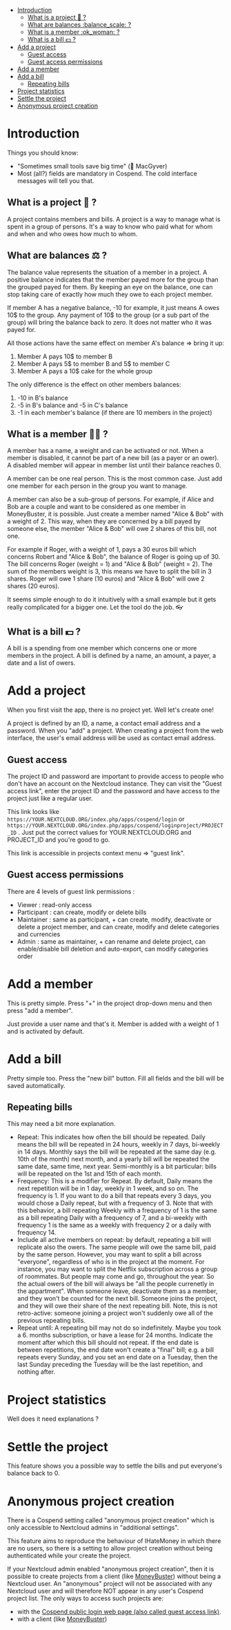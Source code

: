 - [Introduction](#introduction)
  - [What is a project :paperclip: ?](#what-is-a-project-paperclip-)
  - [What are balances :balance\_scale: ?](#what-are-balances-balance_scale-)
  - [What is a member :ok\_woman: ?](#what-is-a-member-ok_woman-)
  - [What is a bill :dollar: ?](#what-is-a-bill-dollar-)
- [Add a project](#add-a-project)
  - [Guest access](#guest-access)
  - [Guest access permissions](#guest-access-permissions)
- [Add a member](#add-a-member)
- [Add a bill](#add-a-bill)
  - [ Repeating bills](#-repeating-bills)
- [Project statistics](#project-statistics)
- [Settle the project](#settle-the-project)
- [Anonymous project creation](#anonymous-project-creation)

# <a id='s1' />Introduction

Things you should know:

* "Sometimes small tools save big time" (:blond_haired_person: MacGyver)
* Most (all?) fields are mandatory in Cospend. The cold interface messages will tell you that.

## <a id='s1-1' />What is a project :paperclip: ?

A project contains members and bills. A project is a way to manage what is spent in a group of persons. It's a way to know who paid what for whom and when and who owes how much to whom.

## <a id='s1-2' />What are balances :balance_scale: ?

The balance value represents the situation of a member in a project. A positive balance indicates that the member payed more for the group than the grouped payed for them. By keeping an eye on the balance, one can stop taking care of exactly how much they owe to each project member.

If member A has a negative balance, -10 for example, it just means A owes 10$ to the group. Any payment of 10$ to the group (or a sub part of the group) will bring the balance back to zero. It does not matter who it was payed for.

All those actions have the same effect on member A's balance => bring it up:

1. Member A pays 10$ to member B
2. Member A pays 5$ to member B and 5$ to member C
3. Member A pays a 10$ cake for the whole group

The only difference is the effect on other members balances:

1. -10 in B's balance
2. -5 in B's balance and -5 in C's balance
3. -1 in each member's balance (if there are 10 members in the project)

## <a id='s1-3' />What is a member :ok_woman: ?

A member has a name, a weight and can be activated or not. When a member is disabled, it cannot be part of a new bill (as a payer or an ower). A disabled member will appear in member list until their balance reaches 0.

A member can be one real person. This is the most common case. Just add one member for each person in the group you want to manage.

A member can also be a sub-group of persons. For example, if Alice and Bob are a couple and want to be considered as one member in MoneyBuster, it is possible. Just create a member named "Alice & Bob" with a weight of 2. This way, when they are concerned by a bill payed by someone else, the member "Alice & Bob" will owe 2 shares of this bill, not one.

For example if Roger, with a weight of 1, pays a 30 euros bill which concerns Robert and "Alice & Bob", the balance of Roger is going up of 30. The bill concerns Roger (weight = 1) and "Alice & Bob" (weight = 2). The sum of the members weight is 3, this means we have to split the bill in 3 shares. Roger will owe 1 share (10 euros) and "Alice & Bob" will owe 2 shares (20 euros).

It seems simple enough to do it intuitively with a small example but it gets really complicated for a bigger one. Let the tool do the job. :eyeglasses:

## <a id='s1-4' />What is a bill :dollar: ?

A bill is a spending from one member which concerns one or more members in the project. A bill is defined by a name, an amount, a payer, a date and a list of owers.

# <a id='s2' />Add a project

When you first visit the app, there is no project yet. Well let's create one!

A project is defined by an ID, a name, a contact email address and a password. When you "add" a project. When creating a project from the web interface, the user's email address will be used as contact email address.

## <a id='s2-1' />Guest access

The project ID and password are important to provide access to people who don't have an account on the Nextcloud instance. They can visit the "Guest access link", enter the project ID and the password and have access to the project just like a regular user.

This link looks like `https://YOUR.NEXTCLOUD.ORG/index.php/apps/cospend/login` or `https://YOUR.NEXTCLOUD.ORG/index.php/apps/cospend/loginproject/PROJECT_ID` . Just put the correct values for YOUR.NEXTCLOUD.ORG and PROJECT_ID and you're good to go.

This link is accessible in projects context menu => "guest link".

## <a id='s2-1-1' />Guest access permissions

There are 4 levels of guest link permissions :

* Viewer : read-only access
* Participant : can create, modify or delete bills
* Maintainer : same as participant, + can create, modify, deactivate or delete a project member, and can create, modify and delete categories and currencies
* Admin : same as maintainer, + can rename and delete project, can enable/disable bill deletion and auto-export, can modify categories order

# <a id='s3' />Add a member

This is pretty simple. Press "+" in the project drop-down menu and then press "add a member".

Just provide a user name and that's it. Member is added with a weight of 1 and is activated by default.

# <a id='s4' />Add a bill

Pretty simple too. Press the "new bill" button. Fill all fields and the bill will be saved automatically.

## <a id='s4.1' /> Repeating bills
This may need a bit more explanation.
* Repeat: This indicates how often the bill should be repeated. Daily means the bill will be repeated in 24 hours, weekly in 7 days, bi-weekly in 14 days. Monthly says the bill will be repeated at the same day (e.g. 10th of the month) next month, and a yearly bill will be repeated the same date, same time, next year. Semi-monthly is a bit particular: bills will be repeated on the 1st and 15th of each month.
* Frequency: This is a modifier for Repeat. By default, Daily means the next repetition will be in 1 day, weekly in 1 week, and so on. The frequency is 1. If you want to do a bill that repeats every 3 days, you would chose a Daily repeat, but with a frequency of 3. Note that with this behavior, a bill repeating Weekly with a frequency of 1 is the same as a bill repeating Daily with a frequency of 7, and a bi-weekly with frequency 1 is the same as a weekly with frequency 2 or a daily with frequency 14.
* Include all active members on repeat: by default, repeating a bill will replicate also the owers. The same people will owe the same bill, paid by the same person. However, you may want to split a bill across "everyone", regardless of who is in the project at the moment. For instance, you may want to split the Netflix subscription across a group of roommates. But people may come and go, throughout the year. So the actual owers of the bill will always be "all the people currenetly in the appartment". When someone leave, deactivate them as a member, and they won't be counted for the next bill. Someone joins the project, and they will owe their share of the next repeating bill. Note, this is not retro-active: someone joining a project won't suddenly owe all of the previous repeating bills.
* Repeat until: A repeating bill may not do so indefinitely. Maybe you took a 6. months subscription, or have a lease for 24 months. Indicate the moment after which this bill should not repeat. If the end date is between repetitions, the end date won't create a "final" bill; e.g. a bill repeats every Sunday, and you set an end date on a Tuesday, then the last Sunday preceding the Tuesday will be the last repetition, and nothing after.

# <a id='s5' />Project statistics

Well does it need explanations ?

# <a id='s6' />Settle the project

This feature shows you a possible way to settle the bills and put everyone's balance back to 0.

# <a id='s7' />Anonymous project creation

There is a Cospend setting called "anonymous project creation" which is only accessible to Nextcloud admins in "additional settings".

This feature aims to reproduce the behaviour of IHateMoney in which there are no users, so there is a setting to allow project creation without being authenticated while your create the project.

If your Nextcloud admin enabled "anonymous project creation", then it is possible to create projects from a client (like [MoneyBuster](https://gitlab.com/eneiluj/moneybuster)) without being a Nextcloud user. An "anonymous" project will not be associated with any Nextcloud user and will therefore NOT appear in any user's Cospend project list. The only ways to access such projects are:

* with the [Cospend public login web page (also called guest access link)](#guest-access).
* with a client (like [MoneyBuster](https://gitlab.com/eneiluj/moneybuster))
